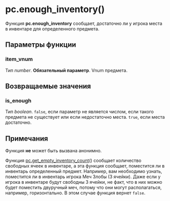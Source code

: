# pc.enough_inventory()
Функция **pc.enough_inventory** сообщает, достаточно ли у игрока места в инвентаре для определенного предмета.

## Параметры функции
### item_vnum
Тип *number*. **Обязательный параметр**. Vnum предмета.

## Возвращаемые значения
### is_enough
Тип *boolean*. `false`, если параметр не является числом, если такого предмета не существует или если недостаточно места. `true`, если места достаточно.

## Примечания
Функция **не** может быть вызвана анонимно.

Функция [pc.get_empty_inventory_count](../pc/pc.get_empty_inventory_count.md)() сообщает количество свободных ячеек в инвентаре, а эта функция сообщает, поместится ли в инвентарь определенный предмет. Например, вам необходимо узнать, поместится ли в инвентарь игрока Меч Злобы (3 ячейки). Даже если у игрока в инвентаре будут свободны 3 ячейки, не факт, что в них можно будет поместить двуручный меч, потому что они могут располагаться, например, горизонтально. В этом случае функция вернет `false`.